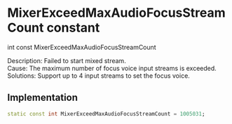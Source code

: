 


# MixerExceedMaxAudioFocusStreamCount constant







int const MixerExceedMaxAudioFocusStreamCount
  




<p>Description: Failed to start mixed stream. <br>Cause: The maximum number of focus voice input streams is exceeded. <br>Solutions: Support up to 4 input streams to set the focus voice.</p>



## Implementation

```dart
static const int MixerExceedMaxAudioFocusStreamCount = 1005031;
```







